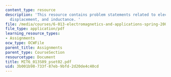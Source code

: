 ```yaml
---
content_type: resource
description: 'This resource contains problem statements related to electric field,
  displacement, and inductance. '
file: /media/courses/6-013-electromagnetics-and-applications-spring-2009/3b001b98733f87eb9bfd2d20de4c40cd_MIT6_013S09_pset02.pdf
file_type: application/pdf
learning_resource_types:
- Assignments
ocw_type: OCWFile
parent_title: Assignments
parent_type: CourseSection
resourcetype: Document
title: MIT6_013S09_pset02.pdf
uid: 3b001b98-733f-87eb-9bfd-2d20de4c40cd
---
```

